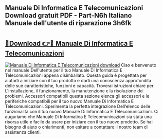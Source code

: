 ## Manuale Di Informatica E Telecomunicazioni Download gratuit PDF - Part-N6h Italiano Manuale dell'utente di riparazione 3h6fk

# <h2><a href="http://dfgt3p.blite.top/?on=Manuale+Di+Informatica+E+Telecomunicazioni">🔗Download 👉🔴 Manuale Di Informatica E Telecomunicazioni</a></h2>

[![Manuale Di Informatica E Telecomunicazioni download](https://i.imgur.com/lujVjoI.png)](http://dfgt3p.blite.top/?on=Manuale+Di+Informatica+E+Telecomunicazioni)
Ciao e benvenuto nel manuale Dell'utente per il tuo Manuale Di Informatica E Telecomunicazioni appena disimballato. Questa guida è progettata per aiutarti a iniziare con il tuo prodotto e darti una conoscenza approfondita delle sue caratteristiche, funzioni e capacità. Troverai istruzioni chiare per L'installazione, il funzionamento, la manutenzione e la risoluzione dei problemi. Accessori compatibili questa sezione elenca gli accessori e le periferiche compatibili per il tuo nuovo Manuale Di Informatica E Telecomunicazioni. Sperimenta la perfetta integrazione Dell'elenco delle funzionalità con il tuo nuovo Manuale Di Informatica E Telecomunicazioni. Ci auguriamo che Manuale Di Informatica E Telecomunicazioni sia stata una risorsa utile e facile da usare per iniziare con il tuo nuovo prodotto. Se hai bisogno di aiuto o chiarimenti, non esitare a contattare il nostro team di assistenza clienti.
